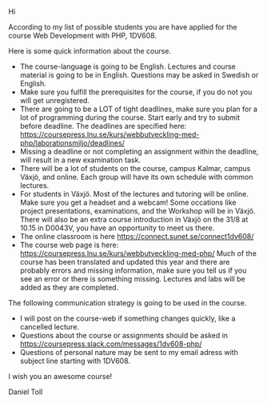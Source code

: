 Hi

According to my list of possible students you are have applied for the course Web Development with PHP, 1DV608.

Here is some quick information about the course.

 * The course-language is going to be English. Lectures and course material is going to be in English. Questions may be asked in Swedish or English.
 * Make sure you fulfill the prerequisites for the course, if you do not you will get unregistered.
 * There are going to be a LOT of tight deadlines, make sure you plan for a lot of programming during the course. Start early and try to submit before deadline. The deadlines are specified here: https://coursepress.lnu.se/kurs/webbutveckling-med-php/laborationsmiljo/deadlines/
 * Missing a deadline or not completing an assignment within the deadline, will result in a new examination task.
 * There will be a lot of students on the course, campus Kalmar, campus Växjö, and online. Each group will have its own schedule with common lectures.
 * For students in Växjö. Most of the lectures and tutoring will be online. Make sure you get a headset and a webcam! Some occations like project presentations, examinations, and the Workshop will be in Växjö. There will also be an extra course introduction in Växjö on the 31/8 at 10.15 in D0043V, you have an opportunity to meet us there. 
 * The online classroom is here https://connect.sunet.se/connect1dv608/
 * The course web page is here: https://coursepress.lnu.se/kurs/webbutveckling-med-php/ Much of the course has been translated and updated this year and there are probably errors and missing information, make sure you tell us if you see an error or there is something missing. Lectures and labs will be added as they are completed.

The following communication strategy is going to be used in the course.
 * I will post on the course-web if something changes quickly, like a cancelled lecture.
 * Questions about the course or assignments should be asked in https://coursepress.slack.com/messages/1dv608-php/
 * Questions of personal nature may be sent to my email adress with subject line starting with 1DV608.

I wish you an awesome course!

Daniel Toll

